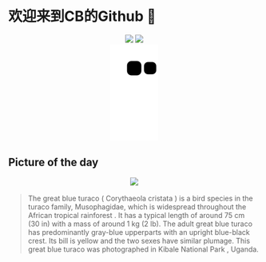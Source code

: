 
# 欢迎来到CB的Github 👋

<div align="center">
  <img height="137px" src="https://github-readme-stats.vercel.app/api?username=SuperCB&show_icons=true&theme=radical" />
  <img height="137px" src="https://github-readme-stats.vercel.app/api/top-langs/?username=SuperCB&hide_title=true&hide_border=true&layout=compact&langs_count=6&text_color=000&icon_color=fff" />
</div>


<div align="center">
    <img src="./contribution-snake/github-contribution-grid-snake.svg" />
</div>



## Picture of the day
<div align="center">
  <img width=400px src="https://upload.wikimedia.org/wikipedia/commons/thumb/7/70/017_Great_blue_turaco_at_Kibale_forest_National_Park_Photo_by_Giles_Laurent.jpg/525px-017_Great_blue_turaco_at_Kibale_forest_National_Park_Photo_by_Giles_Laurent.jpg" />
</div>

>The  great blue turaco  ( Corythaeola cristata ) is a bird species in the  turaco  family, Musophagidae, which is widespread throughout the  African tropical rainforest . It has a typical length of around 75 cm (30 in) with a mass of around 1 kg (2 lb). The adult great blue turaco has predominantly gray-blue upperparts with an upright blue-black crest. Its bill is yellow and the two sexes have similar plumage. This great blue turaco was photographed in  Kibale National Park , Uganda.


